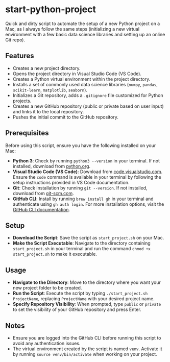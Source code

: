 # start-python-project

Quick and dirty script to automate the setup of a new Python project on a Mac, as I always follow the same steps (initializing a new virtual environment with a few basic data science libraries and setting up an online Git repo).

## Features
- Creates a new project directory.
- Opens the project directory in Visual Studio Code (VS Code).
- Creates a Python virtual environment within the project directory.
- Installs a set of commonly used data science libraries (`numpy`, `pandas`, `scikit-learn`, `matplotlib`, `seaborn`).
- Initializes a Git repository, adds a `.gitignore` file customized for Python projects.
- Creates a new GitHub repository (public or private based on user input) and links it to the local repository.
- Pushes the initial commit to the GitHub repository.

## Prerequisites
Before using this script, ensure you have the following installed on your Mac:

- **Python 3**: Check by running `python3 --version` in your terminal. If not installed, download from [python.org](https://www.python.org).
- **Visual Studio Code (VS Code)**: Download from [code.visualstudio.com](https://code.visualstudio.com). Ensure the `code` command is available in your terminal by following the setup instructions provided in VS Code documentation.
- **Git**: Check installation by running `git --version`. If not installed, download from [git-scm.com](https://git-scm.com).
- **GitHub CLI**: Install by running `brew install gh` in your terminal and authenticate using `gh auth login`. For more installation options, visit the [GitHub CLI documentation](https://cli.github.com/manual/installation).

## Setup
- **Download the Script**: Save the script as `start_project.sh` on your Mac.
- **Make the Script Executable**: Navigate to the directory containing `start_project.sh` in your terminal and run the command `chmod +x start_project.sh` to make it executable.

## Usage
- **Navigate to the Directory**: Move to the directory where you want your new project folder to be created.
- **Run the Script**: Execute the script by typing `./start_project.sh ProjectName`, replacing `ProjectName` with your desired project name.
- **Specify Repository Visibility**: When prompted, type `public` or `private` to set the visibility of your GitHub repository and press Enter.

## Notes
- Ensure you are logged into the GitHub CLI before running this script to avoid any authentication issues.
- The virtual environment created by the script is named `venv`. Activate it by running `source venv/bin/activate` when working on your project.
